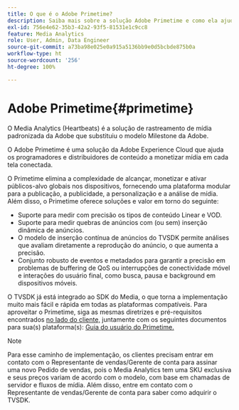 ```yaml
---
title: O que é o Adobe Primetime?
description: Saiba mais sobre a solução Adobe Primetime e como ela ajuda a monetizar a transmissão de mídia.
exl-id: 756e4e62-35b3-42a2-93f5-81531e1c9cc8
feature: Media Analytics
role: User, Admin, Data Engineer
source-git-commit: a73ba98e025e0a915a5136bb9e0d5bcbde875b0a
workflow-type: ht
source-wordcount: '256'
ht-degree: 100%

---
```


# Adobe Primetime{#primetime}

O Media Analytics (Heartbeats) é a solução de rastreamento de mídia padronizada da Adobe que substituiu o modelo Milestone da Adobe.

O Adobe Primetime é uma solução da Adobe Experience Cloud que ajuda os programadores e distribuidores de conteúdo a monetizar mídia em cada tela conectada.

O Primetime elimina a complexidade de alcançar, monetizar e ativar públicos-alvo globais nos dispositivos, fornecendo uma plataforma modular para a publicação, a publicidade, a personalização e a análise de mídia. Além disso, o Primetime oferece soluções e valor em torno do seguinte:

* Suporte para medir com precisão os tipos de conteúdo Linear e VOD.
* Suporte para medir quebras de anúncios com (ou sem) inserção dinâmica de anúncios.
* O modelo de inserção contínua de anúncios do TVSDK permite análises que avaliam diretamente a reprodução do anúncio, o que aumenta a precisão.
* Conjunto robusto de eventos e metadados para garantir a precisão em problemas de buffering de QoS ou interrupções de conectividade móvel e interações do usuário final, como busca, pausa e background em dispositivos móveis.
<!--
* Integrated support for Nielsen DTVR (linear) with ID3 metadata and DCR with CMS metadata.
-->

O TVSDK já está integrado ao SDK do Media, o que torna a implementação muito mais fácil e rápida em todas as plataformas compatíveis. <!--Primetime also supports the partnership with Nielsen.--> Para aproveitar o Primetime, siga as mesmas diretrizes e pré-requisitos encontrados [no lado do cliente,](/help/legacy/intro-to-ava/implementation-paths/client-side-path.md) juntamente com os seguintes documentos para sua(s) plataforma(s): [Guia do usuário do Primetime.](https://helpx.adobe.com/br/support/primetime.html)

>[!NOTE]
>
>Para esse caminho de implementação, os clientes precisam entrar em contato com o Representante de vendas/Gerente de conta para assinar uma novo Pedido de vendas, pois o Media Analytics tem uma SKU exclusiva e seus preços variam de acordo com o modelo, com base em chamadas de servidor e fluxos de mídia. Além disso, entre em contato com o Representante de vendas/Gerente de conta para saber como adquirir o TVSDK.
